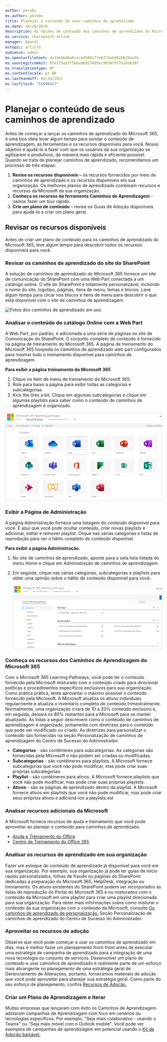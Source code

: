 ```yaml
---
author: pkrebs
ms.author: pkrebs
title: Planejar o conteúdo de seus caminhos de aprendizado
ms.date: 10/20/2019
description: As opções de conteúdo dos caminhos de aprendizado do Microsoft 365 estão disponíveis.
ms.service: sharepoint-online
manager: bpardi
mstopic: article
audience: admin
ms.openlocfilehash: da15ebb46a8cecbd5081f7e6f74abd01b629aafb
ms.sourcegitcommit: 97e175e5ff5b6a9e0274d5ec9b39fdf7e18eb387
ms.translationtype: MT
ms.contentlocale: pt-BR
ms.lasthandoff: 04/25/2021
ms.locfileid: "51999427"
---
```

# <a name="plan-your-learning-pathways-content"></a>Planejar o conteúdo de seus caminhos de aprendizado
Antes de começar a lançar os caminhos de aprendizado do Microsoft 365, é uma boa ideia levar algum tempo para sondar o conteúdo de aprendizagem, as ferramentas e os recursos disponíveis para você. Nosso objetivo é ajudá-lo a fazer com que os usuários da sua organização se agilizarem e produtivos, da maneira mais rápida e eficiente possível. Quando se trata de planejar caminhos de aprendizado, recomendamos um processo de três etapas:

1. **Revise os recursos disponíveis** – os recursos fornecidos por meio de caminhos de aprendizado e os recursos disponíveis em sua organização. Os melhores planos de aprendizado combinam recursos e recursos da Microsoft da sua organização.
2. **Conheça os recursos da ferramenta Caminhos de Aprendizagem** - vamos fazer um tour rápido. 
3. **Crie um plano de conteúdo** – revise os Guias de Adoção disponíveis para ajudá-lo a criar um plano geral.

## <a name="review-the-available-resources"></a>Revisar os recursos disponíveis
Antes de criar um plano de conteúdo para os caminhos de aprendizado do Microsoft 365, leve algum tempo para descobrir todos os recursos disponíveis para você.  

### <a name="review-the-learning-pathways-sharepoint-site"></a>Revisar os caminhos de aprendizado do site do SharePoint
A solução de caminhos de aprendizado do Microsoft 365 fornece um site de comunicação do SharePoint com uma Web Part conectada a um catálogo online. O site do SharePoint é totalmente personalizável, incluindo o nome do site, logotipo, páginas, itens de menu, temas e blocos. Leve algum tempo para clicar nos blocos e itens de menu para descobrir o que está disponível com o site de caminhos de aprendizagem.

![Fotos dos caminhos de aprendizado em uso.](media/cg-introducing.png)

### <a name="review-the-content-from-the-online-catalog-with-the-web-part"></a>Analisar o conteúdo do catálogo Online com a Web Part
A Web Part, por padrão, é adicionada a uma série de páginas no site de Comunicação do SharePoint. O conjunto completo de conteúdo é fornecido na página de treinamento do Microsoft 365. A página de treinamento do Microsoft 365 hospeda os caminhos de aprendizado web part configurados para mostrar todo o treinamento disponível para caminhos de aprendizagem. 

**Para exibir a página treinamento do Microsoft 365**
1. Clique no item de menu de treinamento do Microsoft 365. 
1. Role para baixo a página para exibir todas as categorias e subcategorias.
2. Kick the tires a bit. Clique em algumas subcategorias e clique em algumas playlists para saber como o conteúdo de caminhos de aprendizagem é organizado. 

![A janela mostra ícones das categorias de caminhos de aprendizagem.](media/cg-adminsuccesscenterplan_01.png)

### <a name="view-the-administration-page"></a>Exibir a Página de Administração
A página Administração fornece uma listagem do conteúdo disponível para você. É aqui que você pode ocultar conteúdo, criar novas playlists e adicionar, editar e remover playlist. Clique nas várias categorias e listas de reprodução para ver o hálito completo do conteúdo disponível. 

**Para exibir a página Administração.**
1. No site de caminhos de aprendizado, aponte para a seta lista listada do menu Home e clique em Administração de caminhos de aprendizagem.  
2. Em seguida, clique nas várias categorias, subcategorias e playlists para obter uma opinião sobre o hálito de conteúdo disponível para você. 

   ![Janela de opções de caminhos de exemplo.](media/cg-adminsuccesscenterplan_02.png)

### <a name="get-to-know-the-capabilities-of-microsoft-365-learning-pathways"></a>Conheça os recursos dos Caminhos de Aprendizagem do Microsoft 365
Com o Microsoft 365 Learning Pathways, você pode ter o conteúdo fornecido pela Microsoft misturado com o conteúdo criado para direcionar políticas e procedimentos específicos exclusivos para sua organização. Como prática prática, tente aproveitar o máximo possível o conteúdo fornecido pela Microsoft. A Microsoft atualiza os ativos individuais regularmente e atualiza o inventário completo do conteúdo trimestralmente. Normalmente, uma organização criará de 10 a 20% conteúdo exclusivo e, em seguida, deixará os 80% restantes para a Microsoft para se manter atualizado. As listas a seguir descrevem como o conteúdo de caminhos de aprendizagem é organizado, juntamente com diretrizes para o conteúdo que pode ser modificado ou criado. As diretrizes para personalizar o conteúdo são fornecidas na seção Personalização de caminhos de aprendizagem do Centro de Sucesso do Administrador.

- **Categorias** - são contêineres para subcategorias. As categorias são fornecidas pela Microsoft e não podem ser criadas ou modificadas.
- **Subcategorias** - são contêineres para playlists. A Microsoft fornece subcategorias que você não pode modificar, mas pode criar suas próprias subcategorias. 
- **Playlist** - são contêineres para ativos. A Microsoft fornece playlists que você não pode modificar, mas pode criar suas próprias playlists.  
- **Ativos** - são as páginas de aprendizado dentro da playlist. A Microsoft fornece ativos em playlists que você não pode modificar, mas pode criar seus próprios ativos e adicioná-los a playlists.est

### <a name="review-additional-resources-from-microsoft"></a>Analisar recursos adicionais da Microsoft
A Microsoft fornece recursos de ajuda e treinamento que você pode aproveitar ao planejar o conteúdo para caminhos de aprendizado.  

-  [Ajuda e Treinamento do Office](https://support.office.com)
-  [Centro de Treinamento do Office 365](https://support.office.com/office-training-center)

### <a name="review-the-learning-resources-in-your-organization"></a>Analisar os recursos de aprendizado em sua organização
Fazer um estoque do conteúdo de aprendizado já disponível para você em sua organização.
Por exemplo, sua organização já pode ter guias de início rápido personalizados, folhas de fraude ou páginas do SharePoint dedicadas à preparação do Microsoft 365, HelpDesk, integração ou treinamento. Os ativos existentes do SharePoint podem ser incorporados às listas de reprodução do Portal do Microsoft 365 e ou misturados com o conteúdo da Microsoft em uma playlist para criar uma playlist direcionada para sua organização. Para obter mais informações sobre como misturar o conteúdo da sua organização com o conteúdo da Microsoft, consulte [Os caminhos de aprendizado de personalização.](custom_overview.md) Seção Personalização de caminhos de aprendizado do Centro de Sucesso do Administrador.

### <a name="leverage-the-adoption-resources"></a>Aproveitar os recursos de adoção
Observe que você pode começar a usar os caminhos de aprendizado em dias, mas é melhor fazer um planejamento front-front antes de executar uma estratégia de campanha de aprendizado para a integração de uma nova tecnologia ou conjunto de serviços. Desenvolver um plano de conteúdo e usar caminhos de aprendizado é realmente parte de um esforço mais abrangente no planejamento de uma estratégia geral de Gerenciamento de Alterações, portanto, fornecemos materiais de adoção que você pode aproveitar para planejar sua estratégia geral. Como parte do seu esforço de planejamento, confira [Recursos de Adoção.](https://resources.techcommunity.microsoft.com/adoption/)

### <a name="build-a-learning-plan-and-iterate"></a>Criar um Plano de Aprendizagem e Iterar 
Muitas empresas que lançaram com êxito os Caminhos de Aprendizagem adotaram campanhas de Aprendizagem com foco em cenários ou tecnologias específicos. Por exemplo, "Seja mais colaborativo - usando o Teams" ou "Seja mais móvel com o Outlook mobile". Você pode ver exemplos de campanhas de aprendizagem em potencial usando o [Kit de Adoção baixável.](https://teamworktools.azurewebsites.net/m365lp/m365lpadoptionkit.zip)


 
